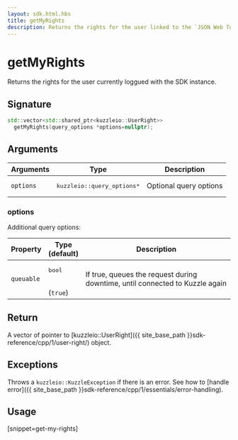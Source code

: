 ```yaml
---
layout: sdk.html.hbs
title: getMyRights
description: Returns the rights for the user linked to the `JSON Web Token`.
---
```


# getMyRights

Returns the rights for the user currently loggued with the SDK instance.

## Signature

```cpp
std::vector<std::shared_ptr<kuzzleio::UserRight>> 
  getMyRights(query_options *options=nullptr);
```

## Arguments

| Arguments    | Type    | Description |
|--------------|---------|-------------|
| `options`  | <pre>kuzzleio::query_options\*</pre>  | Optional query options |

### options

Additional query options:

| Property     | Type<br/>(default)    | Description        | 
| ---------- | ------- | --------------------------------- | 
| `queuable` | <pre>bool</pre><br/>(`true`) | If true, queues the request during downtime, until connected to Kuzzle again |

## Return

A vector of pointer to [kuzzleio::UserRight]({{ site_base_path }}sdk-reference/cpp/1/user-right/) object.

## Exceptions

Throws a `kuzzleio::KuzzleException` if there is an error. See how to [handle error]({{ site_base_path }}sdk-reference/cpp/1/essentials/error-handling).

## Usage

[snippet=get-my-rights]
